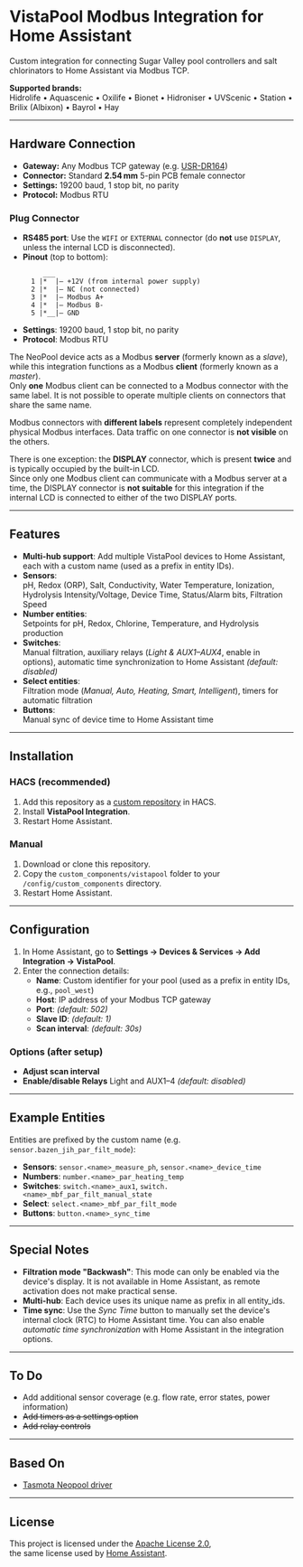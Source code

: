 # VistaPool Modbus Integration for Home Assistant

Custom integration for connecting Sugar Valley pool controllers and salt chlorinators to Home Assistant via Modbus TCP.


**Supported brands:**  
Hidrolife • Aquascenic • Oxilife • Bionet • Hidroniser • UVScenic • Station • Brilix (Albixon) • Bayrol • Hay

---

## Hardware Connection

- **Gateway:** Any Modbus TCP gateway (e.g. [USR-DR164](https://www.pusr.com/products/Serial-to-Dual-Band-WiFi-Converter.html))
- **Connector:** Standard **2.54 mm** 5-pin PCB female connector
- **Settings:** 19200 baud, 1 stop bit, no parity
- **Protocol:** Modbus RTU

### Plug Connector

- **RS485 port**: Use the `WIFI` or `EXTERNAL` connector (do **not** use `DISPLAY`, unless the internal LCD is disconnected).
- **Pinout** (top to bottom):
    ```
         ___
      1 |*  |– +12V (from internal power supply)
      2 |*  |– NC (not connected)
      3 |*  |– Modbus A+
      4 |*  |– Modbus B-
      5 |*__|– GND
    ```
- **Settings**: 19200 baud, 1 stop bit, no parity
- **Protocol**: Modbus RTU


The NeoPool device acts as a Modbus **server** (formerly known as a *slave*), while this integration functions as a Modbus **client** (formerly known as a *master*).  
Only **one** Modbus client can be connected to a Modbus connector with the same label. It is not possible to operate multiple clients on connectors that share the same name.

Modbus connectors with **different labels** represent completely independent physical Modbus interfaces. Data traffic on one connector is **not visible** on the others.

There is one exception: the **DISPLAY** connector, which is present **twice** and is typically occupied by the built-in LCD.  
Since only one Modbus client can communicate with a Modbus server at a time, the DISPLAY connector is **not suitable** for this integration if the internal LCD is connected to either of the two DISPLAY ports.


---

## Features


- **Multi-hub support**: Add multiple VistaPool devices to Home Assistant, each with a custom name (used as a prefix in entity IDs).
- **Sensors**:  
  pH, Redox (ORP), Salt, Conductivity, Water Temperature, Ionization, Hydrolysis Intensity/Voltage, Device Time, Status/Alarm bits, Filtration Speed
- **Number entities**:  
  Setpoints for pH, Redox, Chlorine, Temperature, and Hydrolysis production
- **Switches**:  
  Manual filtration, auxiliary relays (*Light & AUX1–AUX4*, enable in options), automatic time synchronization to Home Assistant *(default: disabled)*
- **Select entities**:  
  Filtration mode (*Manual, Auto, Heating, Smart, Intelligent*), timers for automatic filtration
- **Buttons**:  
  Manual sync of device time to Home Assistant time

---

## Installation

### HACS (recommended)

1. Add this repository as a [custom repository](https://hacs.xyz/docs/faq/custom_repositories/) in HACS.
2. Install **VistaPool Integration**.
3. Restart Home Assistant.

### Manual

1. Download or clone this repository.
2. Copy the `custom_components/vistapool` folder to your `/config/custom_components` directory.
3. Restart Home Assistant.

---

## Configuration

1. In Home Assistant, go to **Settings → Devices & Services → Add Integration → VistaPool**.
2. Enter the connection details:
    - **Name**: Custom identifier for your pool (used as a prefix in entity IDs, e.g., `pool_west`)
    - **Host**: IP address of your Modbus TCP gateway
    - **Port**: *(default: 502)*
    - **Slave ID**: *(default: 1)*
    - **Scan interval**: *(default: 30s)*

### Options (after setup)

- **Adjust scan interval**
- **Enable/disable Relays** Light and AUX1–4 *(default: disabled)*

---

## Example Entities

Entities are prefixed by the custom name (e.g. `sensor.bazen_jih_par_filt_mode`):

- **Sensors**: `sensor.<name>_measure_ph`, `sensor.<name>_device_time`
- **Numbers**: `number.<name>_par_heating_temp`
- **Switches**: `switch.<name>_aux1`, `switch.<name>_mbf_par_filt_manual_state`
- **Select**: `select.<name>_mbf_par_filt_mode`
- **Buttons**: `button.<name>_sync_time`

---

## Special Notes

- **Filtration mode "Backwash"**: This mode can only be enabled via the device's display. It is not available in Home Assistant, as remote activation does not make practical sense.
- **Multi-hub**: Each device uses its unique name as prefix in all entity_ids.
- **Time sync**: Use the *Sync Time* button to manually set the device's internal clock (RTC) to Home Assistant time. You can also enable *automatic time synchronization* with Home Assistant in the integration options.


---

## To Do

- Add additional sensor coverage (e.g. flow rate, error states, power information)
- ~~Add timers as a settings option~~
- ~~Add relay controls~~

---

## Based On

- [Tasmota Neopool driver](https://github.com/arendst/Tasmota/blob/master/tasmota/tasmota_xsns_sensor/xsns_83_neopool.ino)

---

## License

This project is licensed under the [Apache License 2.0](https://choosealicense.com/licenses/apache-2.0/),  
the same license used by [Home Assistant](https://www.home-assistant.io/developers/license/).
